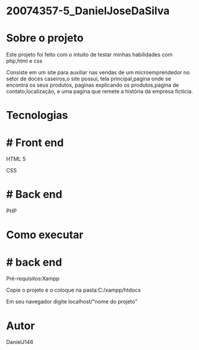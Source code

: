 # 20074357-5_DanielJoseDaSilva

# Sobre o projeto

Este projeto foi feito com o intuito de testar  minhas habilidades com php,html e css

Consiste em um site para auxiliar nas vendas de um microemprendedor no setor de doces caseiros,o site possui, tela principal,pagina onde se encontra os seus produtos, paginas explicando os produtos,pagina de contato,localização, e uma pagina que remete a história da empresa ficticia.

# Tecnologias
# # Front end
HTML 5

CSS
# # Back end
PHP

# Como executar
# # back end
Pré-requisitos:Xampp

Copie o projeto e o coloque na pasta:C:/xampp/htdocs

Em seu navegador digite localhost/"nome do projeto"

# Autor
DanielJ146
